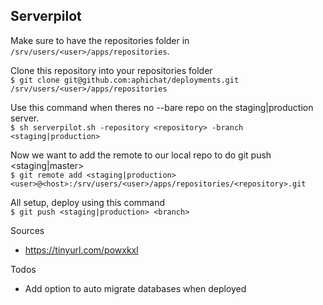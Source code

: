 ## Serverpilot

Make sure to have the repositories folder in `/srv/users/<user>/apps/repositories`.

Clone this repository into your repositories folder  
`$ git clone git@github.com:aphichat/deployments.git /srv/users/<user>/apps/repositories`

Use this command when theres no --bare repo on the staging|production server.  
`$ sh serverpilot.sh -repository <repository> -branch <staging|production>`

Now we want to add the remote to our local repo to do git push <staging|master>  
`$ git remote add <staging|production> <user>@<host>:/srv/users/<user>/apps/repositories/<repository>.git`

All setup, deploy using this command  
`$ git push <staging|production> <branch>`

Sources
- https://tinyurl.com/powxkxl

Todos
- Add option to auto migrate databases when deployed
